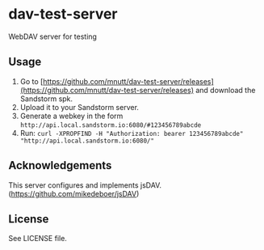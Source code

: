 # dav-test-server

WebDAV server for testing

## Usage

1. Go to [https://github.com/mnutt/dav-test-server/releases](https://github.com/mnutt/dav-test-server/releases) and download the Sandstorm spk.
1. Upload it to your Sandstorm server.
1. Generate a webkey in the form `http://api.local.sandstorm.io:6080/#123456789abcde`
1. Run: `curl -XPROPFIND -H "Authorization: bearer 123456789abcde" "http://api.local.sandstorm.io:6080/"`

## Acknowledgements

This server configures and implements jsDAV. (https://github.com/mikedeboer/jsDAV) 

## License

See LICENSE file.